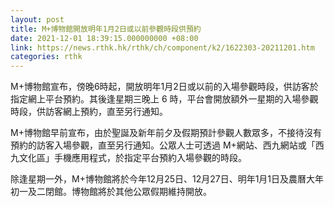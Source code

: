 ```yaml
---
layout: post
title: M+博物館開放明年1月2日或以前參觀時段供預約
date: 2021-12-01 18:39:15.000000000 +08:00
link: https://news.rthk.hk/rthk/ch/component/k2/1622303-20211201.htm
categories: rthk
---
```


M+博物館宣布，傍晚6時起，開放明年1月2日或以前的入場參觀時段，供訪客於指定網上平台預約。其後逢星期三晚上 6 時，平台會開放額外一星期的入場參觀時段，供訪客網上預約，直至另行通知。

M+博物館早前宣布，由於聖誕及新年前夕及假期預計參觀人數眾多，不接待沒有預約的訪客入場參觀，直至另行通知。公眾人士可透過 M+網站、西九網站或「西九文化區」手機應用程式，於指定平台預約入場參觀的時段。

除逢星期一外，M+博物館將於今年12月25日、12月27日、明年1月1日及農曆大年初一及二閉館。博物館將於其他公眾假期維持開放。
